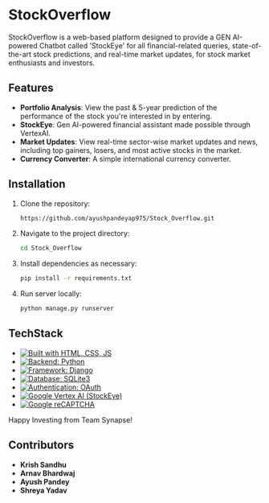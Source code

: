 # StockOverflow

StockOverflow is a web-based platform designed to provide a GEN AI-powered Chatbot called 'StockEye' for all financial-related queries, state-of-the-art stock predictions, and real-time market updates, for stock market enthusiasts and investors.

## Features

- **Portfolio Analysis**: View the past & 5-year prediction of the performance of the stock you're interested in by entering.
- **StockEye**: Gen AI-powered financial assistant made possible through VertexAI.
- **Market Updates**: View real-time sector-wise market updates and news, including top gainers, losers, and most active stocks in the market.
- **Currency Converter**: A simple international currency converter.

## Installation

1. Clone the repository:
   ```sh
   https://github.com/ayushpandeyap975/Stock_Overflow.git
   ```
2. Navigate to the project directory:
   ```sh
   cd Stock_Overflow
   ```
3. Install dependencies as necessary:
   ```sh
   pip install -r requirements.txt
   ```
4. Run server locally:
   ```sh
   python manage.py runserver
   ```

## TechStack

* [![Built with HTML, CSS, JS](https://img.shields.io/badge/Built_with-HTML%2C_CSS%2C_JS-blue?logo=html5)](https://developer.mozilla.org/en-US/docs/Web/HTML)
* [![Backend: Python](https://img.shields.io/badge/Backend-Python-blue?logo=python)](https://www.python.org/)
* [![Framework: Django](https://img.shields.io/badge/Framework-Django-green?logo=django)](https://www.djangoproject.com/)
* [![Database: SQLite3](https://img.shields.io/badge/Database-SQLite3-lightgrey?logo=sqlite)](https://www.sqlite.org/)
* [![Authentication: OAuth](https://img.shields.io/badge/Authentication-OAuth-yellow?logo=oauth)](https://oauth.net/)
* [![Google Vertex AI (StockEye)](https://img.shields.io/badge/AI-Google_Vertex_AI-orange?logo=googlecloud)](https://cloud.google.com/vertex-ai)
* [![Google reCAPTCHA](https://img.shields.io/badge/Security-Google_reCAPTCHA-red?logo=google)](https://www.google.com/recaptcha/about/)


Happy Investing from Team Synapse!  

## Contributors

- **Krish Sandhu**
- **Arnav Bhardwaj**
- **Ayush Pandey**
- **Shreya Yadav**

